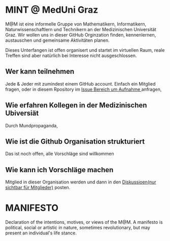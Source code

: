 # MINT @ MedUni Graz

M@M ist eine informelle Gruppe von Mathematikern, Informatikern, Naturwissenschaftlern und Technikern an der Medizinischen Universität Graz. Wir wollen uns in dieser GitHub Orginzation finden, kennenlernen, austauschen und gemeinsame Aktivitäten planen. 

Dieses Unterfangen ist  offen organisert und startet im virtuellen Raum, reale Treffen sind aber natürlich bei Interesse nicht ausgeschlossen. 

## Wer kann teilnehmen
Jede & Jeder mit zumindest einem GitHub account. Einfach ein Mitglied fragen, oder in diesem Rpository im [Issue Bereich um Aufnahme  ](https://github.com/MINT-MedUniGraz/MANIFESTO/issues)
anfragen,  

## Wie erfahren Kollegen in der Medizinischen Ubiversiät 
Durch Mundpropaganda,  

## Wie ist die Github Organisation strukturiert
Das ist noch offen, alle Vorschläge sind willkommen 

## Wie kann ich Vorschläge machen
Mitglied in dieser Organisation werden und dann in den [Diskussioen(nur sichtbar für Mitglieder)](https://github.com/MINT-MedUniGraz/MANIFESTO/discussions) posten.

# MANIFESTO

Declaration of the intentions, motives, or views of the M@M. A manifesto is political, social or artistic in nature, sometimes revolutionary, but may present an individual's life stance. 
